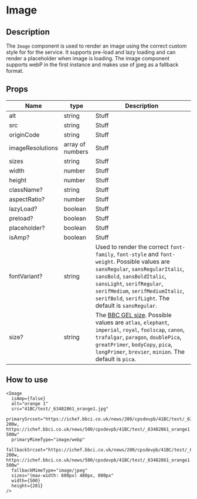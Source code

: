 # Image

## Description

The `Image` component is used to render an image using the correct custom style for for the service. It supports pre-load and lazy loading and can render a placeholder when image is loading. The image component supports webP in the first instance and makes use of jpeg as a fallback format.

## Props

| Name             | type             | Description                                                                                                                                                                                                                                                                                         |
| ---------------- | ---------------- | --------------------------------------------------------------------------------------------------------------------------------------------------------------------------------------------------------------------------------------------------------------------------------------------------- |
| alt              | string           | Stuff                                                                                                                                                                                                                                                                                               |
| src              | string           | Stuff                                                                                                                                                                                                                                                                                               |
| originCode       | string           | Stuff                                                                                                                                                                                                                                                                                               |
| imageResolutions | array of numbers | Stuff                                                                                                                                                                                                                                                                                               |
| sizes            | string           | Stuff                                                                                                                                                                                                                                                                                               |
| width            | number           | Stuff                                                                                                                                                                                                                                                                                               |
| height           | number           | Stuff                                                                                                                                                                                                                                                                                               |
| className?       | string           | Stuff                                                                                                                                                                                                                                                                                               |
| aspectRatio?     | number           | Stuff                                                                                                                                                                                                                                                                                               |
| lazyLoad?        | boolean          | Stuff                                                                                                                                                                                                                                                                                               |
| preload?         | boolean          | Stuff                                                                                                                                                                                                                                                                                               |
| placeholder?     | boolean          | Stuff                                                                                                                                                                                                                                                                                               |
| isAmp?           | boolean          | Stuff                                                                                                                                                                                                                                                                                               |
| fontVariant?     | string           | Used to render the correct `font-family`, `font-style` and `font-weight`. Possible values are `sansRegular`, `sansRegularItalic`, `sansBold`, `sansBoldItalic`, `sansLight`, `serifRegular`, `serifMedium`, `serifMediumItalic`, `serifBold`, `serifLight`. The default is `sansRegular`.           |
| size?            | string           | The [BBC GEL size](https://www.bbc.co.uk/gel/features/typography#type-sizes). Possible values are `atlas`, `elephant`, `imperial`, `royal`, `foolscap`, `canon`, `trafalgar`, `paragon`, `doublePica`, `greatPrimer`, `bodyCopy`, `pica`, `longPrimer`, `brevier`, `minion`. The default is `pica`. |

## How to use

```tsx
<Image
  isAmp={false}
  alt="orange 1"
  src="41BC/test/_63482861_orange1.jpg"
  primarySrcset="https://ichef.bbci.co.uk/news/200/cpsdevpb/41BC/test/_63482861_orange1.jpg.webp 200w, https://ichef.bbci.co.uk/news/500/cpsdevpb/41BC/test/_63482861_orange1.jpg.webp 500w"
  primaryMimeType="image/webp"
  fallbackSrcset="https://ichef.bbci.co.uk/news/200/cpsdevpb/41BC/test/_63482861_orange1.jpg 200w, https://ichef.bbci.co.uk/news/500/cpsdevpb/41BC/test/_63482861_orange1.jpg 500w"
  fallbackMimeType="image/jpeg"
  sizes="(max-width: 600px) 480px, 800px"
  width={500}
  height={281}
/>
```

